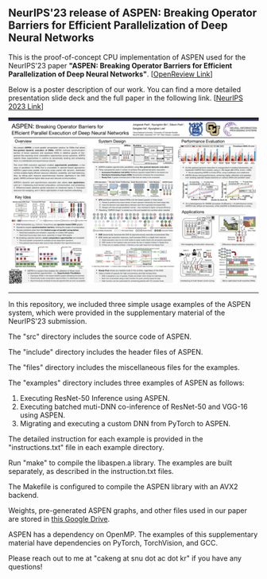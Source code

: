 ## NeurIPS'23 release of ASPEN: Breaking Operator Barriers for Efficient Parallelization of Deep Neural Networks

This is the proof-of-concept CPU implementation of ASPEN used for the NeurIPS'23 paper **"ASPEN: Breaking Operator Barriers for Efficient Parallelization of Deep Neural Networks"**.  [[OpenReview Link](https://openreview.net/forum?id=eTp4RetK74)] 

Below is a poster description of our work. You can find a more detailed presentation slide deck and the full paper in the following link. [[NeurIPS 2023 Link](https://neurips.cc/virtual/2023/poster/70957)]

![NeurIPS23_ASPEN_Poster_Small.png](./NeurIPS23_ASPEN_Poster_Small.png)

---

In this repository, we included three simple usage examples of the ASPEN system, which were provided in the supplementary material of the NeurIPS'23 submission.

The "src" directory includes the source code of ASPEN. 

The "include" directory includes the header files of ASPEN. 

The "files" directory includes the miscellaneous files for the examples.

The "examples" directory includes three examples of ASPEN as follows:

1. Executing ResNet-50 Inference using ASPEN.
2. Executing batched muti-DNN co-inference of ResNet-50 and VGG-16 using ASPEN.
3. Migrating and executing a custom DNN from PyTorch to ASPEN.

The detailed instruction for each example is provided in the "instructions.txt" file in each example directory.

Run "make" to compile the libaspen.a library. The examples are built separately, as described in the instruction.txt files.

The Makefile is configured to compile the ASPEN library with an AVX2 backend.

Weights, pre-generated ASPEN graphs, and other files used in our paper are stored in [this Google Drive](https://drive.google.com/drive/folders/1pH19a9sadbV10_RxHcKnWIqvgX4zQpmh?usp=sharing). 

ASPEN has a dependency on OpenMP. The examples of this supplementary material have dependencies on PyTorch, TorchVision, and GCC.

Please reach out to me at "cakeng at snu dot ac dot kr" if you have any questions!
